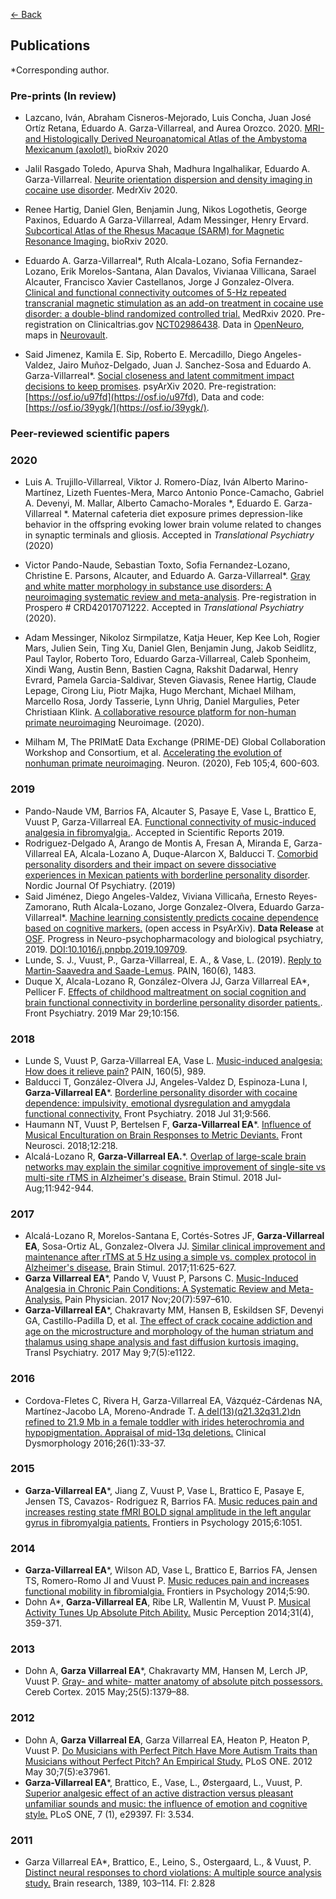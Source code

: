 [<- Back](index.md)

## Publications
*Corresponding author.

### Pre-prints (In review)

* Lazcano, Iván, Abraham Cisneros-Mejorado, Luis Concha, Juan José Ortíz Retana, Eduardo A. Garza-Villarreal, and Aurea Orozco. 2020. [MRI- and Histologically Derived Neuroanatomical Atlas of the Ambystoma Mexicanum (axolotl).](https://doi.org/10.1101/2020.12.09.418566) bioRxiv 2020

* Jalil Rasgado Toledo, Apurva Shah, Madhura Ingalhalikar,  Eduardo A. Garza-Villarreal. [Neurite orientation dispersion and density imaging in cocaine use disorder](https://www.medrxiv.org/content/10.1101/2020.10.28.20221911v1). MedrXiv 2020.

* Renee Hartig, Daniel Glen, Benjamin Jung, Nikos Logothetis, George Paxinos, Eduardo A Garza-Villarreal, Adam Messinger, Henry Ervard. [Subcortical Atlas of the Rhesus Macaque (SARM) for Magnetic Resonance Imaging.](https://www.biorxiv.org/content/10.1101/2020.09.16.300053v1) bioRxiv 2020.

* Eduardo A. Garza-Villarreal*, Ruth Alcala-Lozano, Sofia Fernandez-Lozano, Erik Morelos-Santana, Alan Davalos, Vivianaa Villicana, Sarael Alcauter,  Francisco Xavier Castellanos, Jorge J Gonzalez-Olvera. [Clinical and functional connectivity outcomes of 5-Hz repeated transcranial magnetic stimulation as an add-on treatment in cocaine use disorder: a double-blind randomized controlled trial.](https://www.medrxiv.org/content/10.1101/2020.07.15.20154708v1) MedRxiv 2020. Pre-registration on Clinicaltrias.gov [NCT02986438](https://clinicaltrials.gov/ct2/show/NCT02986438). Data in [OpenNeuro](https://openneuro.org/datasets/ds003037), maps in [Neurovault](https://neurovault.org/collections/8519/).

* Said Jimenez, Kamila E. Sip, Roberto E. Mercadillo, Diego Angeles-Valdez, Jairo Muñoz-Delgado, Juan J. Sanchez-Sosa and Eduardo A. Garza-Villarreal*. [Social closeness and latent commitment impact decisions to keep promises](https://psyarxiv.com/ujrdk/). psyArXiv 2020. Pre-registration: [https://osf.io/u97fd](https://osf.io/u97fd), Data and code: [https://osf.io/39ygk/](https://osf.io/39ygk/).


### Peer-reviewed scientific papers

### 2020

* Luis A. Trujillo-Villarreal, Viktor J. Romero-Díaz, Iván Alberto Marino-Martínez, Lizeth Fuentes-Mera, Marco Antonio Ponce-Camacho, Gabriel A. Devenyi, M. Mallar, Alberto Camacho-Morales *, Eduardo E. Garza-Villarreal *. Maternal cafeteria diet exposure primes depression-like behavior in the offspring evoking lower brain volume related to changes in synaptic terminals and gliosis. Accepted in *Translational Psychiatry* (2020)


* Victor Pando-Naude, Sebastian Toxto, Sofia Fernandez-Lozano, Christine E. Parsons, Alcauter, and Eduardo A. Garza-Villarreal*. [Gray and white matter morphology in substance use disorders: A neuroimaging systematic review and meta-analysis](https://www.biorxiv.org/content/10.1101/2020.05.29.122812v1). Pre-registration in Prospero # CRD42017071222. Accepted in *Translational Psychiatry* (2020).

*  Adam Messinger,  Nikoloz Sirmpilatze,  Katja Heuer,  Kep Kee Loh,  Rogier Mars,  Julien Sein,  Ting Xu,  Daniel Glen,  Benjamin Jung,  Jakob Seidlitz,  Paul Taylor,  Roberto Toro,  Eduardo Garza-Villarreal,  Caleb Sponheim,  Xindi Wang,  Austin Benn,  Bastien Cagna,  Rakshit Dadarwal,  Henry Evrard,  Pamela Garcia-Saldivar, Steven Giavasis,  Renee Hartig, Claude Lepage,  Cirong Liu,  Piotr Majka,  Hugo Merchant,  Michael Milham,  Marcello Rosa,  Jordy Tasserie,  Lynn Uhrig,  Daniel Margulies,  Peter Christiaan Klink. [A collaborative resource platform for non-human primate neuroimaging](https://www.sciencedirect.com/science/article/pii/S1053811920310041) Neuroimage. (2020). 


* Milham M, The PRIMatE Data Exchange (PRIME-DE) Global Collaboration Workshop and Consortium, et al. [Accelerating the evolution of nonhuman primate neuroimaging](https://www.sciencedirect.com/science/article/pii/S089662731931089X). Neuron. (2020), Feb 105;4, 600-603.
 
### 2019
* Pando-Naude VM, Barrios FA, Alcauter S, Pasaye E, Vase L, Brattico E, Vuust P, Garza-Villarreal
EA. [Functional connectivity of music-induced analgesia in fibromyalgia.](https://doi.org/10.1101/230243). Accepted in Scientific Reports 2019. 
* Rodriguez-Delgado A, Arango de Montis A, Fresan A, Miranda E, Garza-Villarreal EA, Alcala-Lozano A, Duque-Alarcon X, Balducci T. [Comorbid personality disorders and their impact on severe dissociative experiences in Mexican patients with borderline personality disorder](https://doi.org/10.1080/08039488.2019.1658127). Nordic Journal Of Psychiatry. (2019)
* Said Jiménez, Diego Angeles-Valdez, Viviana Villicaña, Ernesto Reyes-Zamorano, Ruth Alcala-Lozano, Jorge Gonzalez-Olvera, Eduardo Garza-Villarreal*. [Machine learning consistently predicts cocaine dependence based on cognitive markers.](https://psyarxiv.com/7qsz3/) (open access in PsyArXiv). **Data Release** at [OSF](https://osf.io/m7h3x/). Progress in Neuro-psychopharmacology and biological psychiatry, 2019. [DOI:10.1016/j.pnpbp.2019.109709](https://doi.org/10.1016/j.pnpbp.2019.109709).
* Lunde, S. J., Vuust, P., Garza-Villarreal, E. A., & Vase, L. (2019). [Reply to Martin-Saavedra and Saade-Lemus](https://doi.org/10.1097/j.pain.0000000000001534). PAIN, 160(6), 1483. 
* Duque X, Alcala-Lozano R, González-Olvera JJ, Garza Villarreal EA*, Pellicer F. [Effects of childhood maltreatment on social cognition and brain functional connectivity in borderline personality disorder patients.](https://www.frontiersin.org/articles/10.3389/fpsyt.2019.00156/full). Front Psychiatry. 2019 Mar 29;10:156.


### 2018

* Lunde S, Vuust P, Garza-Villarreal EA, Vase L. [Music-induced analgesia: How does it relieve pain?](https://doi.org/10.1097/j.pain.0000000000001452) PAIN, 160(5), 989. 
* Balducci T, González-Olvera JJ, Angeles-Valdez D, Espinoza-Luna I, **Garza-Villarreal EA***. [Borderline personality disorder with cocaine dependence: impulsivity, emotional dysregulation and amygdala functional connectivity.](https://doi.org/10.3389/fpsyt.2018.00328) Front Psychiatry. 2018 Jul 31;9:566.
* Haumann NT, Vuust P, Bertelsen F, **Garza-Villarreal EA***. [Influence of Musical Enculturation on Brain Responses to Metric Deviants.](https://doi.org/10.3389/fnins.2018.00218) Front Neurosci. 2018;12:218.
* Alcalá-Lozano R, **Garza-Villarreal EA.***. [Overlap of large-scale brain networks may explain the similar cognitive improvement of single-site vs multi-site rTMS in Alzheimer's disease.](https://doi.org/10.1016/j.brs.2018.03.016) Brain Stimul. 2018 Jul-Aug;11:942-944. 

### 2017
* Alcalá-Lozano R, Morelos-Santana E, Cortés-Sotres JF, **Garza-Villarreal EA**, Sosa-Ortiz AL, Gonzalez-Olvera JJ. [Similar clinical improvement and maintenance after rTMS at 5 Hz using a simple vs. complex protocol in Alzheimer's disease.](https://doi.org/10.1016/j.brs.2017.12.011) Brain Stimul. 2017;11:625-627.
* **Garza Villarreal EA***, Pando V, Vuust P, Parsons C. [Music-Induced Analgesia in Chronic Pain Conditions: A Systematic Review and Meta-Analysis.](https://www.ncbi.nlm.nih.gov/pubmed/29149141) Pain Physician. 2017 Nov;20(7):597–610.
* **Garza-Villarreal EA***, Chakravarty MM, Hansen B, Eskildsen SF, Devenyi GA, Castillo-Padilla D, et al. [The effect of crack cocaine addiction and age on the microstructure and morphology of the human striatum and thalamus using shape analysis and fast diffusion kurtosis imaging.](https://www.ncbi.nlm.nih.gov/pmc/articles/PMC5534960/) Transl Psychiatry. 2017 May 9;7(5):e1122.

### 2016
* Cordova-Fletes C, Rivera H, Garza-Villarreal EA, Vázquéz-Cárdenas NA, Martínez-Jacobo LA, Moreno-Andrade T. [A del(13)(q21.32q31.2)dn refined to 21.9 Mb in a female toddler with irides heterochromia and hypopigmentation. Appraisal of mid-13q deletions.](https://insights.ovid.com/pubmed?pmid=27750267) Clinical Dysmorphology 2016;26(1):33-37.

### 2015
* **Garza-Villarreal EA***, Jiang Z, Vuust P, Vase L, Brattico E, Pasaye E, Jensen TS, Cavazos- Rodriguez R, Barrios FA. [Music reduces pain and increases resting state fMRI BOLD signal amplitude in the left angular gyrus in fibromyalgia patients.](https://doi.org/10.3389/fpsyg.2015.01051) Frontiers in Psychology 2015;6:1051.

### 2014
* **Garza-Villarreal EA***, Wilson AD, Vase L, Brattico E, Barrios FA, Jensen TS, Romero-Romo JI and Vuust P. [Music reduces pain and increases functional mobility in fibromialgia.](https://doi.org/10.3389/fpsyg.2014.00090) Frontiers in Psychology 2014;5:90.
* Dohn A*, **Garza-Villarreal EA**, Ribe LR, Wallentin M, Vuust P. [Musical Activity Tunes Up Absolute Pitch Ability.](http://dx.doi.org/10.1525/mp.2014.31.4.359) Music Perception 2014;31(4), 359-371.

### 2013
* Dohn A, **Garza Villarreal EA***, Chakravarty MM, Hansen M, Lerch JP, Vuust P. [Gray- and white- matter anatomy of absolute pitch possessors.](https://doi.org/10.1093/cercor/bht334) Cereb Cortex. 2015 May;25(5):1379–88.

### 2012
* Dohn A, **Garza Villarreal EA**, Garza Villarreal EA, Heaton P, Heaton P, Vuust P. [Do Musicians with Perfect Pitch Have More Autism Traits than Musicians without Perfect Pitch? An Empirical Study.](http://journals.plos.org/plosone/article?id=10.1371/journal.pone.0037961) PLoS ONE. 2012 May 30;7(5):e37961.
* **Garza-Villarreal EA***, Brattico, E., Vase, L., Østergaard, L., Vuust, P. [Superior analgesic effect of an active distraction versus pleasant unfamiliar sounds and music: the influence of emotion and cognitive style.](http://journals.plos.org/plosone/article?id=10.1371/journal.pone.0029397) PLoS ONE, 7 (1), e29397. FI: 3.534.

### 2011
* Garza Villarreal EA*, Brattico, E., Leino, S., Ostergaard, L., & Vuust, P. [Distinct neural responses to chord violations: A multiple source analysis study.](https://doi.org/10.1016/j.brainres.2011.02.089) Brain research, 1389, 103–114. FI: 2.828

